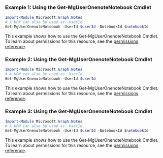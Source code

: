 ### Example 1: Using the Get-MgUserOnenoteNotebook Cmdlet
```powershell
Import-Module Microsoft.Graph.Notes
# A UPN can also be used as -UserId.
Get-MgUserOnenoteNotebook -UserId $userId -NotebookId $notebookId
```
This example shows how to use the Get-MgUserOnenoteNotebook Cmdlet.
To learn about permissions for this resource, see the [permissions reference](/graph/permissions-reference).
### Example 2: Using the Get-MgUserOnenoteNotebook Cmdlet
```powershell
Import-Module Microsoft.Graph.Notes
# A UPN can also be used as -UserId.
Get-MgUserOnenoteNotebook -UserId $userId
```
This example shows how to use the Get-MgUserOnenoteNotebook Cmdlet.
To learn about permissions for this resource, see the [permissions reference](/graph/permissions-reference).
### Example 3: Using the Get-MgUserOnenoteNotebook Cmdlet
```powershell
Import-Module Microsoft.Graph.Notes
# A UPN can also be used as -UserId.
Get-MgUserOnenoteNotebook -UserId $userId -NotebookId $notebookId
```
This example shows how to use the Get-MgUserOnenoteNotebook Cmdlet.
To learn about permissions for this resource, see the [permissions reference](/graph/permissions-reference).
